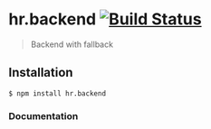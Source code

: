 hr.backend [![Build Status](https://travis-ci.org/HappyRhino/hr.backend.png?branch=master)](https://travis-ci.org/HappyRhino/hr.backend)
=============================

> Backend with fallback

## Installation

```
$ npm install hr.backend
```

### Documentation

```js

```

